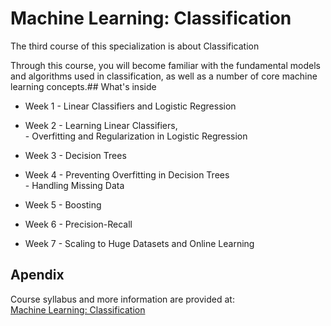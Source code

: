 
# Machine Learning: Classification


The third course of this specialization is about Classification

Through this course, you will become familiar with the fundamental models and algorithms used in classification, as well as a number of core machine learning concepts.## What's inside

- Week 1 - Linear Classifiers and Logistic Regression

- Week 2 - Learning Linear Classifiers,\
         - Overfitting and Regularization in Logistic Regression

- Week 3 - Decision Trees

- Week 4 - Preventing Overfitting in Decision Trees\
         - Handling Missing Data

- Week 5 - Boosting

- Week 6 - Precision-Recall

- Week 7 - Scaling to Huge Datasets and Online Learning
## Apendix
Course syllabus and more information are provided at:\
[Machine Learning: Classification](https://www.coursera.org/learn/ml-classification)
